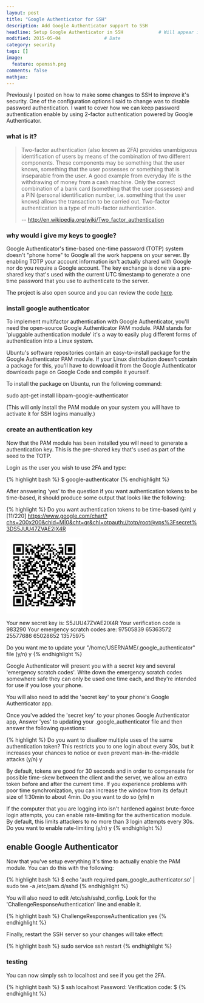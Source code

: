 ```yaml
---
layout: post
title: "Google Authenticator for SSH"
description: Add Google Authenticator support to SSH 
headline: Setup Google Authenticator in SSH             # Will appear in bold letters on top of the post
modified: 2015-05-04                # Date
category: security
tags: []
image: 
  feature: openssh.png
comments: false
mathjax:
---
```

Previously I posted on how to make some changes to SSH to improve it's security. One of the configuration options I said to change was to disable password authentication. I want to cover how we can keep password authentication enable by using 2-factor authentication powered by Google Authenticator.

### what is it? 

> Two-factor authentication (also known as 2FA) provides unambiguous identification of users by means of the combination of two different components. These components may be something that the user knows, something that the user possesses or something that is inseparable from the user. A good example from everyday life is the withdrawing of money from a cash machine. Only the correct combination of a bank card (something that the user possesses) and a PIN (personal identification number, i.e. something that the user knows) allows the transaction to be carried out. Two-factor authentication is a type of multi-factor authentication.
>
> -- <a href="http://en.wikipedia.org/wiki/Two_factor_authentication">http://en.wikipedia.org/wiki/Two_factor_authentication</a>

### why would i give my keys to google?

Google Authenticator's time-based one-time password (TOTP) system doesn't "phone home" to Google all the work happens on your server. By enabling TOTP your account information isn't actually shared with Google nor do you require a Google account. The key exchange is done via a pre-shared key that's used with the current UTC timestamp to generate a one time password that you use to authenticate to the server.

The project is also open source and you can review the code [here](http://code.google.com/p/google-authenticator/).

### install google authenticator

To implement multifactor authentication with Google Authenticator, you'll need the open-source Google Authenticator PAM module. PAM stands for 'pluggable authentication module' it's a way to easily plug different forms of authentication into a Linux system.

Ubuntu's software repositories contain an easy-to-install package for the Google Authenticator PAM module. If your Linux distribution doesn't contain a package for this, you'll have to download it from the Google Authenticator downloads page on Google Code and compile it yourself.

To install the package on Ubuntu, run the following command:

sudo apt-get install libpam-google-authenticator

(This will only install the PAM module on your system you will have to activate it for SSH logins manually.)

### create an authentication key

Now that the PAM module has been installed you will need to generate a authentication key. This is the pre-shared key that's used as part of the seed to the TOTP.

Login as the user you wish to use 2FA and type:

{% highlight bash %}
$ google-authenticator
{% endhighlight %}

After answering 'yes' to the question if you want authentication tokens to be time-based, it should produce some output that looks like the following:

{% highlight %}
Do you want authentication tokens to be time-based (y/n) y                                                                                                      [11/220]
https://www.google.com/chart?chs=200x200&chld=M|0&cht=qr&chl=otpauth://totp/root@vps%3Fsecret%3DS5JUU47ZVAE2IX4R

<img src="/images/qr_code.jpg">

Your new secret key is: S5JUU47ZVAE2IX4R
Your verification code is 983290
Your emergency scratch codes are:
  97505839
  65363572
  25577686
  65028652
  13575975

Do you want me to update your "/home/USERNAME/.google_authenticator" file (y/n) y
{% endhighlight %}

Google Authenticator will present you with a secret key and several 'emergency scratch codes'. Write down the emergency scratch codes somewhere safe they can only be used one time each, and they're intended for use if you lose your phone.

You will also need to add the 'secret key' to your phone's Google Authenticator app.

Once you've added the 'secret key' to your phones Google Authenticator app, Answer 'yes' to updating your .google_authenticator file and then answer the following questions:

{% highlight %}
Do you want to disallow multiple uses of the same authentication
token? This restricts you to one login about every 30s, but it increases
your chances to notice or even prevent man-in-the-middle attacks (y/n) y

By default, tokens are good for 30 seconds and in order to compensate for
possible time-skew between the client and the server, we allow an extra
token before and after the current time. If you experience problems with poor
time synchronization, you can increase the window from its default
size of 1:30min to about 4min. Do you want to do so (y/n) n

If the computer that you are logging into isn't hardened against brute-force
login attempts, you can enable rate-limiting for the authentication module.
By default, this limits attackers to no more than 3 login attempts every 30s.
Do you want to enable rate-limiting (y/n) y
{% endhighlight %}

## enable Google Authenticator

Now that you've setup everything it's time to actually enable the PAM module. You can do this with the following:

{% highlight bash %}
$ echo 'auth required pam_google_authenticator.so' | sudo tee -a /etc/pam.d/sshd
{% endhighlight %}

You will also need to edit /etc/ssh/sshd_config. Look for the 'ChallengeResponseAuthentication' line and enable it.

{% highlight bash %}
ChallengeResponseAuthentication yes
{% endhighlight %}

Finally, restart the SSH server so your changes will take effect:

{% highlight bash %}
sudo service ssh restart
{% endhighlight %}

### testing

You can now simply ssh to localhost and see if you get the 2FA.

{% highlight bash %}
$ ssh localhost
Password:
Verification code:
$
{% endhighlight %}
